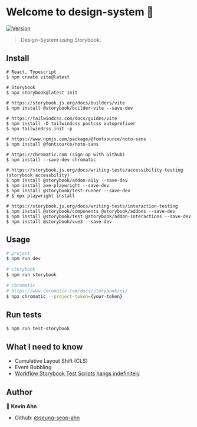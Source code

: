 # Welcome to design-system 👋
[![Version](https://img.shields.io/npm/v/design-system.svg)](https://www.npmjs.com/package/design-system)

> Design-System using Storybook.

## Install

```shell
# React, Typescript
$ npm create vite@latest

# Storybook
$ npx storybook@latest init

# https://storybook.js.org/docs/builders/vite
$ npm install @storybook/builder-vite --save-dev

# https://tailwindcss.com/docs/guides/vite
$ npm install -D tailwindcss postcss autoprefixer
$ npx tailwindcss init -p

# https://www.npmjs.com/package/@fontsource/noto-sans
$ npm install @fontsource/noto-sans

# https://chromatic.com (sign-up with Github)
$ npm install --save-dev chromatic

# https://storybook.js.org/docs/writing-tests/accessibility-testing (storybook accessbility)
$ npm install @storybook/addon-a11y --save-dev
$ npm install axe-playwright --save-dev
$ npm install @storybook/test-runner --save-dev
# $ npx playwright install

# https://storybook.js.org/docs/writing-tests/interaction-testing
$ npm install @storybook/components @storybook/addons --save-dev
$ npm install @storybook/test @storybook/addon-interactions --save-dev
$ npm install @storybook/vue3 --save-dev

```

## Usage

```sh
# project
$ npm run dev

# storybook
$ npm run storybook

# chromatic
# https://www.chromatic.com/docs/storybook/ci/
$ npx chromatic --project-token={your-token}
```

## Run tests

```sh
$ npm run test-storybook
```

## What I need to know

- Cumulative Layout Shift (CLS)
- Event Bubbling
- [Workflow Storybook Test Scripts hangs indefinitely](https://github.com/storybookjs/test-runner/issues/301)

## Author

👤 **Kevin Ahn**

* Github: [@seung-seop-ahn](https://github.com/seung-seop-ahn)